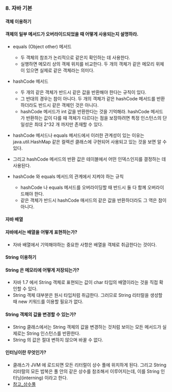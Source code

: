 ### 8. 자바 기본

#### 객체 이용하기
#### 객체의 일부 메서드가 오버라이드되었을 때 어떻게 사용되는지 설명하라.
* equals (Object other) 메서드
    * 두 객체의 참조가 논리적으로 같은지 확인하는 데 사용한다.
    * 실행하면 메모리 상의 객체 위치를 비교한다. 두 개의 객체가 같은 메모리 위체이 있으면 실제로 같은 객체라는 의미다.

* hashCode 메서드
    * 두 개의 같은 객체가 반드시 같은 값을 반환해야 한다는 규칙이 있다.
    * 그 반대의 경우는 참이 아니다. 두 개의 객체가 같은 hashCode 메서드를 반환하더라도 반드시 같은 객체인 것은 아니다.
    * hashCode 메서드가 int 값을 반환한다는 것을 기억해라. hashCode 메서드가 반환하는 값이 다를 때 객체가 다르다는 점을 보장하려면 
    특정 인스턴스의 단일성은 최대 2^32 개 까지만 존재할 수 있다.

* hashCode 메서드나 equals 메서드에서 이러한 관계성이 있는 이유는 java.util.HashMap 같은 컬렉션 클래스에 구현되어 사용되고 있는 것을 보면 알 수 있다.
* 그리고 hashCode 메서드의 반환 값은 테이블에서 어떤 인덱스인지를 결정하는 데 사용된다.

* hashCode 와 equals 메서드의 관계에서 지켜야 하는 규칙
    * hashCode 나 equals 메서드를 오버라이딩할 때 반드시 둘 다 함께 오버라이드해야 한다.
    * 같은 객체가 반드시 hashCode 매서드의 같은 값을 반환하더라도 그 역은 참이 아니다.
    
#### 자바 배열
#### 자바에서는 배열을 어떻게 표현하는가?
* 자바 배열에서 기억해야하는 중요한 사항은 배열을 객체로 취급한다는 것이다.

#### String 이용하기
#### String 은 메모리에 어떻게 저장되는가?
* 자바 1.7 에서 String 객체로 표현되는 값이 char 타입의 배열이라는 것을 직접 확인할 수 있다.
* String 객체 대부분은 원시 타입처럼 취급한다. 그러므로 String 리터럴을 생성할 때 new 키워드를 이용할 필요가 없다.

#### String 객체의 값을 변경할 수 있는가?
* String 클래스에서는 String 객체의 값을 변경하는 것처럼 보이는 모든 메서드가 실제로는 String 인스턴스를 반환한다.
* String 의 값은 절대 변하지 않으며 바꿀 수 없다.

#### 인터닝이란 무엇인가?
* 클래스가 JVM 에 로드되면 모든 리터럴이 상수 풀에 위치하게 된다. 그리고 String 리터럴의 모든 밥복은 풀 안의 같은 상수를 참조해서 이루어지는데, 이를 String 인터닝(interning) 이라고 한다.
* [참고_상수풀](https://ict-nroo.tistory.com/18) 